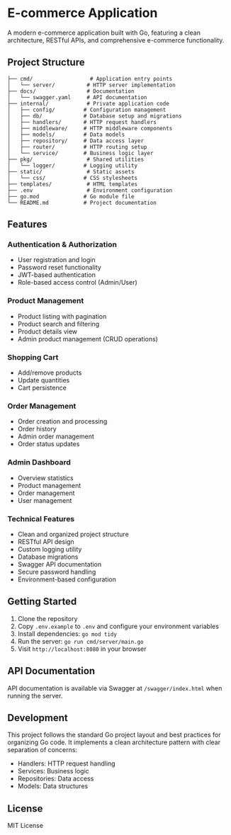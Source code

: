 # E-commerce Application

A modern e-commerce application built with Go, featuring a clean architecture, RESTful APIs, and comprehensive e-commerce functionality.

## Project Structure

```
├── cmd/                  # Application entry points
│   └── server/          # HTTP server implementation
├── docs/                # Documentation
│   └── swagger.yaml     # API documentation
├── internal/            # Private application code
│   ├── config/         # Configuration management
│   ├── db/             # Database setup and migrations
│   ├── handlers/       # HTTP request handlers
│   ├── middleware/     # HTTP middleware components
│   ├── models/         # Data models
│   ├── repository/     # Data access layer
│   ├── router/         # HTTP routing setup
│   └── service/        # Business logic layer
├── pkg/                 # Shared utilities
│   └── logger/         # Logging utility
├── static/              # Static assets
│   └── css/            # CSS stylesheets
├── templates/           # HTML templates
├── .env                 # Environment configuration
├── go.mod              # Go module file
└── README.md           # Project documentation
```

## Features

### Authentication & Authorization
- User registration and login
- Password reset functionality
- JWT-based authentication
- Role-based access control (Admin/User)

### Product Management
- Product listing with pagination
- Product search and filtering
- Product details view
- Admin product management (CRUD operations)

### Shopping Cart
- Add/remove products
- Update quantities
- Cart persistence

### Order Management
- Order creation and processing
- Order history
- Admin order management
- Order status updates

### Admin Dashboard
- Overview statistics
- Product management
- Order management
- User management

### Technical Features
- Clean and organized project structure
- RESTful API design
- Custom logging utility
- Database migrations
- Swagger API documentation
- Secure password handling
- Environment-based configuration

## Getting Started

1. Clone the repository
2. Copy `.env.example` to `.env` and configure your environment variables
3. Install dependencies: `go mod tidy`
4. Run the server: `go run cmd/server/main.go`
5. Visit `http://localhost:8080` in your browser

## API Documentation

API documentation is available via Swagger at `/swagger/index.html` when running the server.

## Development

This project follows the standard Go project layout and best practices for organizing Go code. It implements a clean architecture pattern with clear separation of concerns:

- Handlers: HTTP request handling
- Services: Business logic
- Repositories: Data access
- Models: Data structures

## License

MIT License
